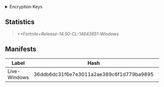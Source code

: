 <details>
 <summary>Encryption Keys</summary>

<br/>
  > 0xD1261C98A200B3413BE96D8A2DE608EE23D3189B7588F6D9851B9E7E14C3B6CF

  | Chunk | Key |
  | - | - |
  | pakchunk1000-WindowsClient.pak | 0xFAF7B07C06CC4DE73F7A705A595CF30B1887C3C58B4C9BDF016CC599C3894F86 |
  | pakchunk1001-WindowsClient.pak | 0x49A60593E18413B98BE1DB20B34BF4546479111E13C07F2E4CD5F95EA4A096EF |
  | pakchunk1004-WindowsClient.pak | 0x12E018C14E6D4015F31A84A3E4131CED2E7215F7BDC19DAAAF3C7F8481E99EAC |
  | pakchunk1005-WindowsClient.pak | 0x7DEC1E6B26CE85B7680555F97064CEAA5C788DFDC674F98A6A711F726DEDB943 |
  | pakchunk1006-WindowsClient.pak | 0x6DFAE8EECE90B5D7BF1FB0B8CDCE8C25DA6E6B59A17A6F07CB02E5BB104B0EB8 |
  | pakchunk1007-WindowsClient.pak | 0x9C26A1BFB9908627666174A62A27FACFB77A6D0EB499D3D0ED2ADD67B6B719A1 |
  | pakchunk1008-WindowsClient.pak | 0xD5F0E1058F2E862FBE97A4103CBD98B7166052FD38399A0C181AC7FB237CC8A3 |
</details>

## Statistics
> *++Fortnite+Release-14.50-CL-14643651-Windows*

## Manifests
| Label | Hash | Route |
| - | - | - |
| Live-Windows | 36ddb6dc31f6e7e3011a2ae389c6f1d779ba9895 | [rTR-Nb3LTmsCkWfeDEmXnKyETh1kow](https://github.com/Tectors/Archive/blob/main/manifests/rTR-Nb3LTmsCkWfeDEmXnKyETh1kow.manifest) |